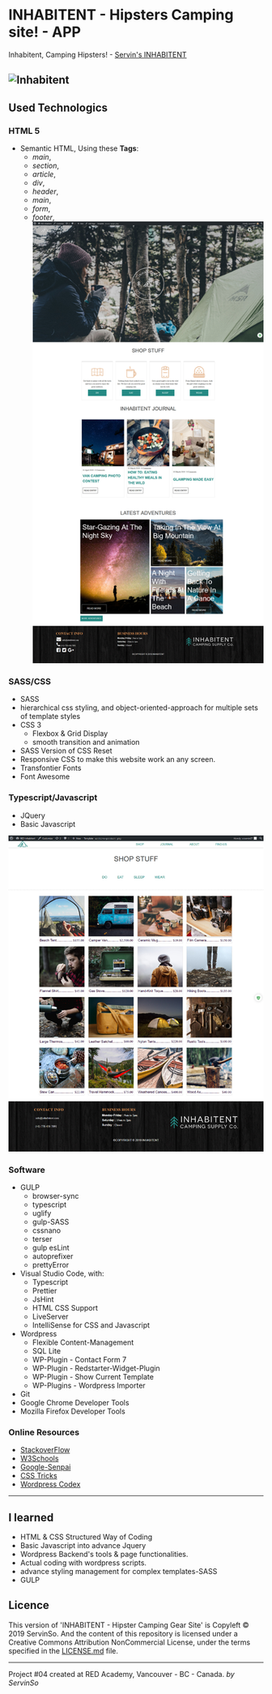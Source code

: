 ﻿# INHABITENT - Hipsters Camping site! - APP

Inhabitent, Camping Hipsters! - [Servin's INHABITENT](http://soservin07.github.io/servin-inhabitent/)


![Inhabitent](https://github.com/soservin07/servin-inhabitent/Screenshot2.jpg)
-----------------------------------------------

## Used Technologics

### HTML 5

* Semantic HTML, Using these **Tags**:
  * _main_,
  * _section_,
  * _article_,
  * _div_,
  * _header_,
  * _main_,
  * _form_,
  * _footer_,
![Inhabitent](https://github.com/soservin07/servin-inhabitent/blob/master/Screenshot2.jpg)
### SASS/CSS

* SASS
* hierarchical css styling, and object-oriented-approach for multiple sets of template styles
* CSS 3
  * Flexbox & Grid Display
  * smooth transition and animation
* SASS Version of CSS Reset
* Responsive CSS to make this website work an any screen.
* Transfontier Fonts
* Font Awesome

### Typescript/Javascript

* JQuery
* Basic Javascript

![Inhabitent](https://github.com/soservin07/servin-inhabitent/blob/master/Screenshot3.jpg)

### Software

* GULP
  * browser-sync
  * typescript
  * uglify
  * gulp-SASS
  * cssnano
  * terser
  * gulp esLint
  * autoprefixer
  * prettyError
* Visual Studio Code, with:
  * Typescript
  * Prettier
  * JsHint
  * HTML CSS Support
  * LiveServer
  * IntelliSense for CSS and Javascript
* Wordpress
    * Flexible Content-Management
    * SQL Lite
    * WP-Plugin - Contact Form 7
    * WP-Plugin - Redstarter-Widget-Plugin
    * WP-Plugin - Show Current Template
    * WP-Plugins - Wordpress Importer
* Git
* Google Chrome Developer Tools
* Mozilla Firefox Developer Tools

### Online Resources

* [StackoverFlow](https://stackoverflow.com/)
* [W3Schools](https://www.w3schools.com/)
* [Google-Senpai](https://www.google.com/)
* [CSS Tricks](http://css-tricks.com)
* [Wordpress Codex](https://codex.wordpress.org)


-----------------------------------------------

## I learned

* HTML & CSS Structured Way of Coding
* Basic Javascript into advance Jquery
* Wordpress Backend's tools & page functionalities.
* Actual coding with wordpress scripts.
* advance styling management for complex templates-SASS
* GULP


## Licence

This version of 'INHABITENT - Hipster Camping Gear Site' is Copyleft © 2019 ServinSo. And the content of this repository is licensed under a Creative Commons Attribution NonCommercial License, under the terms specified in the [LICENSE.md](LICENSE.md) file.

-----------------------------------------------

Project #04 created at RED Academy, Vancouver - BC - Canada.
_by ServinSo_

